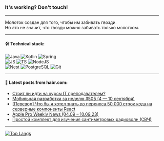 ### It's working? Don't touch!

---
Молоток создан для того, чтобы им забивать гвозди. <br>
Но это не значит, что гвозди можно забивать только молотком.

---

#### 🛠️ Technical stack:

![Java](https://img.shields.io/badge/Java-informational?logo=Oracle&style=flat&logoColor=white&color=FF4500)
![Kotlin](https://img.shields.io/badge/Kotlin-informational?logo=Kotlin&style=flat&logoColor=white&color=774D97)
![Spring](https://img.shields.io/badge/SpringBoot-informational?logo=SpringBoot&style=flat&logoColor=white&color=6DB33F) <br>
![JS](https://img.shields.io/badge/JS-informational?logo=javaScript&style=flat&logoColor=black&color=F7Df1E)
![TS](https://img.shields.io/badge/TypeScript-informational?logo=typeScript&style=flat&logoColor=black&color=0667A8)
![NodeJS](https://img.shields.io/badge/NodeJS-informational?logo=node.js&style=flat&logoColor=white&color=70A760) <br>
![Nest](https://img.shields.io/badge/NestJS-informational?logo=NestJS&style=flat&logoColor=white&color=E0234E)
![PostgreSQL](https://img.shields.io/badge/PostgreSQL-informational?logo=PostgreSQL&style=flat&logoColor=white&color=DAA520)
![Git](https://img.shields.io/badge/Git-informational?logo=git&style=flat&logoColor=white&color=778899)

___

#### 💬 Latest posts from habr.com:

<!-- BLOG-POST-LIST:START -->
- [Стоит ли идти на курсы IT преподавателем?](https://habr.com/ru/articles/760102/?utm_source=habrahabr&utm_medium=rss&utm_campaign=760102)
- [Мобильная разработка за неделю #505 &lpar;4 — 10 сентября&rpar;](https://habr.com/ru/companies/productivity_inside/articles/760106/?utm_source=habrahabr&utm_medium=rss&utm_campaign=760106)
- [[Перевод] Что бы я хотел знать до переноса 50 000 строк кода на серверные компоненты React](https://habr.com/ru/articles/760098/?utm_source=habrahabr&utm_medium=rss&utm_campaign=760098)
- [Apple Pro Weekly News &lpar;04.09 – 10.09.23&rpar;](https://habr.com/ru/articles/760084/?utm_source=habrahabr&utm_medium=rss&utm_campaign=760084)
- [Простой комплект для изучения сантиметровых радиоволн &lpar;СВЧ&rpar;](https://habr.com/ru/articles/760082/?utm_source=habrahabr&utm_medium=rss&utm_campaign=760082)
<!-- BLOG-POST-LIST:END -->

---
[![Top Langs](https://github-readme-stats-git-master-advtsetting-gmailcom.vercel.app/api/top-langs/?username=zloylis&langs_count=10&hide_title=false&title_color=e6edf3&size_weight=0.5&count_weight=0.5&layout=compact&hide_border=true&theme=dracula)](https://github.com/zloylis)

<!-- ![GitHub stats](https://github-readme-stats-git-master-advtsetting-gmailcom.vercel.app/api?username=zloylis&show_icons=true&hide_border=true&theme=dracula&hide_title=true&include_all_commits=true&count_private=true&hide=contribs&hide_rank=true) -->
